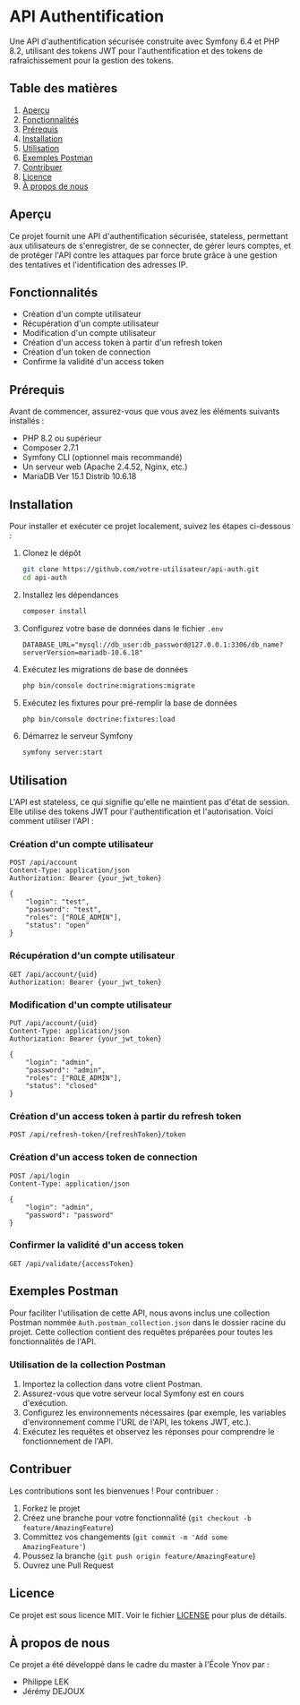 # API Authentification

Une API d'authentification sécurisée construite avec Symfony 6.4 et PHP 8.2, utilisant des tokens JWT pour l'authentification et des tokens de rafraîchissement pour la gestion des tokens.

## Table des matières

1. [Aperçu](#aperçu)
2. [Fonctionnalités](#fonctionnalités)
3. [Prérequis](#prérequis)
4. [Installation](#installation)
5. [Utilisation](#utilisation)
6. [Exemples Postman](#exemples-postman)
7. [Contribuer](#contribuer)
8. [Licence](#licence)
9. [À propos de nous](#à-propos-de-nous)

## Aperçu

Ce projet fournit une API d'authentification sécurisée, stateless, permettant aux utilisateurs de s'enregistrer, de se connecter, de gérer leurs comptes, et de protéger l'API contre les attaques par force brute grâce à une gestion des tentatives et l'identification des adresses IP.

## Fonctionnalités

- Création d'un compte utilisateur
- Récupération d'un compte utilisateur
- Modification d'un compte utilisateur
- Création d'un access token à partir d'un refresh token
- Création d'un token de connection
- Confirme la validité d'un access token

## Prérequis

Avant de commencer, assurez-vous que vous avez les éléments suivants installés :

- PHP 8.2 ou supérieur
- Composer 2.7.1
- Symfony CLI (optionnel mais recommandé)
- Un serveur web (Apache 2.4.52, Nginx, etc.)
- MariaDB Ver 15.1 Distrib 10.6.18

## Installation

Pour installer et exécuter ce projet localement, suivez les étapes ci-dessous :

1. Clonez le dépôt

   ```bash
   git clone https://github.com/votre-utilisateur/api-auth.git
   cd api-auth
   ```

2. Installez les dépendances

   ```bash
   composer install
   ```

3. Configurez votre base de données dans le fichier `.env`

   ```dotenv
   DATABASE_URL="mysql://db_user:db_password@127.0.0.1:3306/db_name?serverVersion=mariadb-10.6.18"
   ```

4. Exécutez les migrations de base de données

   ```bash
   php bin/console doctrine:migrations:migrate
   ```

5. Exécutez les fixtures pour pré-remplir la base de données

   ```bash
   php bin/console doctrine:fixtures:load
   ```

6. Démarrez le serveur Symfony

   ```bash
   symfony server:start
   ```

## Utilisation

L'API est stateless, ce qui signifie qu'elle ne maintient pas d'état de session. Elle utilise des tokens JWT pour l'authentification et l'autorisation. Voici comment utiliser l'API :

### Création d'un compte utilisateur

```http
POST /api/account
Content-Type: application/json
Authorization: Bearer {your_jwt_token}

{
    "login": "test",
    "password": "test",
    "roles": ["ROLE_ADMIN"],
    "status": "open"
}
```

### Récupération d'un compte utilisateur

```http
GET /api/account/{uid}
Authorization: Bearer {your_jwt_token}
```

### Modification d'un compte utilisateur

```http
PUT /api/account/{uid}
Content-Type: application/json
Authorization: Bearer {your_jwt_token}

{
    "login": "admin",
    "password": "admin",
    "roles": ["ROLE_ADMIN"],
    "status": "closed"
}
```

### Création d'un access token à partir du refresh token

```http
POST /api/refresh-token/{refreshToken}/token
```

### Création d'un access token de connection

```http
POST /api/login
Content-Type: application/json

{
    "login": "admin",
    "password": "password"
}
```

### Confirmer la validité d'un access token

```http
GET /api/validate/{accessToken}
```

## Exemples Postman

Pour faciliter l'utilisation de cette API, nous avons inclus une collection Postman nommée `Auth.postman_collection.json` dans le dossier racine du projet. Cette collection contient des requêtes préparées pour toutes les fonctionnalités de l'API.

### Utilisation de la collection Postman

1. Importez la collection dans votre client Postman.
2. Assurez-vous que votre serveur local Symfony est en cours d'exécution.
3. Configurez les environnements nécessaires (par exemple, les variables d'environnement comme l'URL de l'API, les tokens JWT, etc.).
4. Exécutez les requêtes et observez les réponses pour comprendre le fonctionnement de l'API.

## Contribuer

Les contributions sont les bienvenues ! Pour contribuer :

1. Forkez le projet
2. Créez une branche pour votre fonctionnalité (`git checkout -b feature/AmazingFeature`)
3. Committez vos changements (`git commit -m 'Add some AmazingFeature'`)
4. Poussez la branche (`git push origin feature/AmazingFeature`)
5. Ouvrez une Pull Request

## Licence

Ce projet est sous licence MIT. Voir le fichier [LICENSE](LICENSE) pour plus de détails.

## À propos de nous

Ce projet a été développé dans le cadre du master à l'École Ynov par :

- Philippe LEK
- Jérémy DEJOUX
